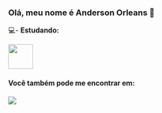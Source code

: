 ### Olá, meu nome é Anderson Orleans 👋

💻- **Estudando:**
<div display="inline">
<img width="50" height="50" src="https://cdn.jsdelivr.net/gh/devicons/devicon/icons/python/python-original-wordmark.svg" />
</div>


#### Você também pode me encontrar em:
<a href="www.linkedin.com/in/andersondorleans">
 <img src="https://img.shields.io/badge/linkedin-%230077B5.svg?style=for-the-badge&logo=linkedin&logoColor=white" />
</a>


          
